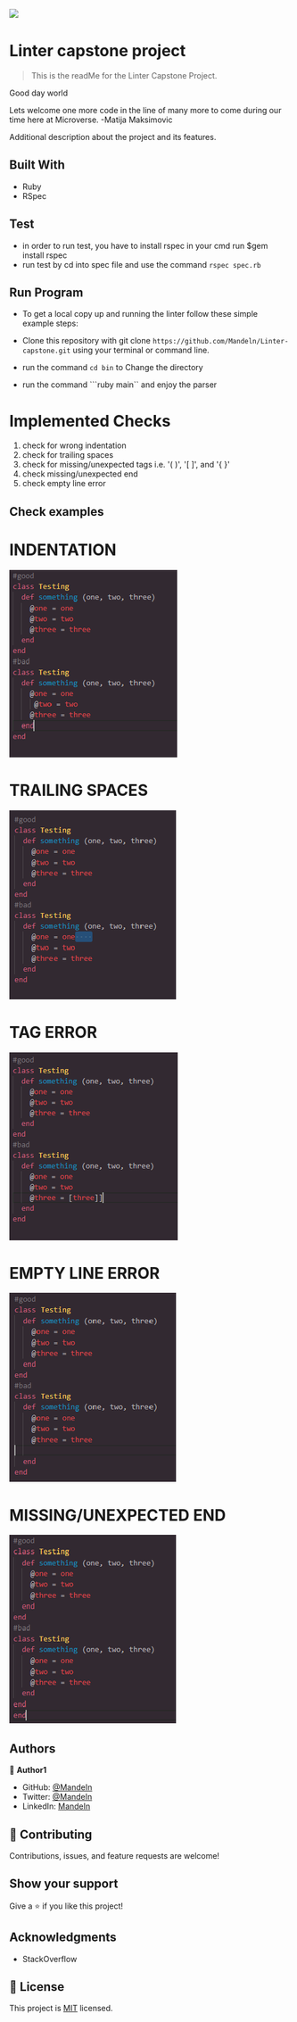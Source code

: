 ![](https://img.shields.io/badge/Microverse-blueviolet)

# Linter capstone project

> This is the readMe for the Linter Capstone Project. 

Good day world

Lets welcome one more code in the line of many more to come during our time here at Microverse. -Matija Maksimovic


Additional description about the project and its features.

## Built With

- Ruby
- RSpec

## Test
- in order to run test, you have to install rspec in your cmd run $gem install rspec
- run test by cd into spec file and use the command   ```rspec spec.rb```   


## Run Program

- To get a local copy up and running the linter follow these simple example steps:

- Clone this repository with git clone ```https://github.com/Mandeln/Linter-capstone.git``` using your terminal or command line.
- run the command ```cd bin``` to Change the directory 
- run the command ```ruby main`` and enjoy the parser

# Implemented Checks
1. check for wrong indentation
2. check for trailing spaces
3. check for missing/unexpected tags i.e. '( )', '[ ]', and '{ }'
4. check missing/unexpected end
5. check empty line error

## Check examples

# INDENTATION
![screenshot](./assets/0.png)

# TRAILING SPACES
![screenshot](./assets/2.png)

# TAG ERROR
![screenshot](./assets/3.png)

# EMPTY LINE ERROR
![screenshot](./assets/4.png)

# MISSING/UNEXPECTED END
![screenshot](./assets/5.png)

## Authors

👤 **Author1**

- GitHub: [@MandeIn](https://github.com/MandeIn)
- Twitter: [@MandeIn](https://twitter.com/MandeIn)
- LinkedIn: [MandeIn](https://linkedin.com/MandeIn)

## 🤝 Contributing

Contributions, issues, and feature requests are welcome!

## Show your support

Give a ⭐️ if you like this project!

## Acknowledgments

- StackOverflow

## 📝 License

This project is [MIT](https://opensource.org/licenses/MIT) licensed.